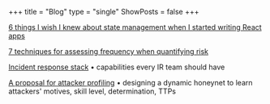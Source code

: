 +++
title = "Blog"
type = "single"
ShowPosts = false
+++

[6 things I wish I knew about state management when I started writing React apps](https://medium.com/@veeralpatel/things-ive-learned-about-state-management-for-react-apps-174b8bde87fb)

[7 techniques for assessing frequency when quantifying risk](https://medium.com/@veeralpatel/7-techniques-for-assessing-frequency-when-quantifying-risk-2fdd0bf26c77)

[Incident response stack](https://medium.com/@veeralpatel/capabilities-every-ir-team-should-have-for-responding-to-malware-infections-9422e0bd304a) • capabilities every IR team should have

[A proposal for attacker profiling](https://medium.com/@veeralpatel/attacker-profiling-stack-c7675c7ed2c2) • designing a dynamic honeynet to learn attackers' motives, skill level, determination, TTPs
